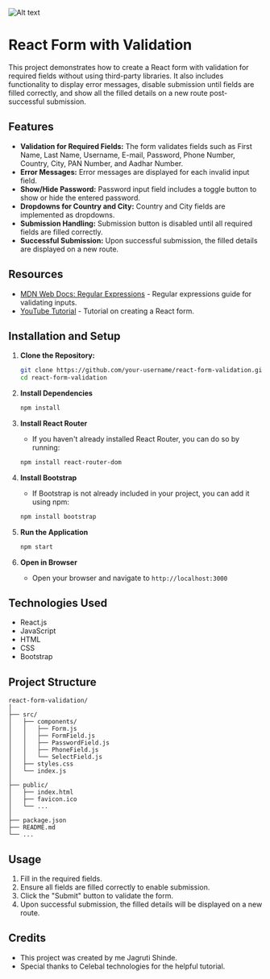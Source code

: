 ![Alt text](https://github.com/jagrutishinde03/Form-validation-ReactJS/tree/main/public/form.png)
# React Form with Validation

This project demonstrates how to create a React form with validation for required fields without using third-party libraries. It also includes functionality to display error messages, disable submission until fields are filled correctly, and show all the filled details on a new route post-successful submission.

## Features

- **Validation for Required Fields:** The form validates fields such as First Name, Last Name, Username, E-mail, Password, Phone Number, Country, City, PAN Number, and Aadhar Number.
- **Error Messages:** Error messages are displayed for each invalid input field.
- **Show/Hide Password:** Password input field includes a toggle button to show or hide the entered password.
- **Dropdowns for Country and City:** Country and City fields are implemented as dropdowns.
- **Submission Handling:** Submission button is disabled until all required fields are filled correctly.
- **Successful Submission:** Upon successful submission, the filled details are displayed on a new route.

## Resources

- [MDN Web Docs: Regular Expressions](https://developer.mozilla.org/en-US/docs/Web/JavaScript/Guide/Regular_expressions) - Regular expressions guide for validating inputs.
- [YouTube Tutorial](https://youtu.be/EWfHJI3M0Fs?si=DHrfYCiryE5wQswA) - Tutorial on creating a React form.

## Installation and Setup

1. **Clone the Repository:**
   ```bash
   git clone https://github.com/your-username/react-form-validation.git
   cd react-form-validation
    ```

2. **Install Dependencies**
   ```bash
   npm install
   ```
   
3. **Install React Router**
   - If you haven't already installed React Router, you can do so by running:
   ```bash
   npm install react-router-dom
   ```
   
4. **Install Bootstrap**
   - If Bootstrap is not already included in your project, you can add it using npm:   
   ```bash
   npm install bootstrap
   ```

5. **Run the Application**
   ```bash
   npm start
   ```

6. **Open in Browser**
   - Open your browser and navigate to `http://localhost:3000`

## Technologies Used

- React.js
- JavaScript
- HTML
- CSS
- Bootstrap

## Project Structure

```
react-form-validation/
│
├── src/
│   ├── components/
│   │   ├── Form.js
│   │   ├── FormField.js
│   │   ├── PasswordField.js
│   │   ├── PhoneField.js
│   │   └── SelectField.js
│   ├── styles.css
│   └── index.js
│
├── public/
│   ├── index.html
│   ├── favicon.ico
│   └── ...
│
├── package.json
├── README.md
└── ...
```

## Usage

1. Fill in the required fields.
2. Ensure all fields are filled correctly to enable submission.
3. Click the "Submit" button to validate the form.
4. Upon successful submission, the filled details will be displayed on a new route.

## Credits

- This project was created by me Jagruti Shinde.
- Special thanks to Celebal technologies for the helpful tutorial.
